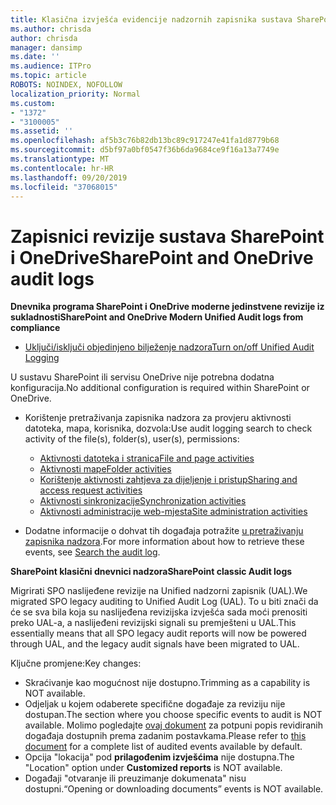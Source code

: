 ```yaml
---
title: Klasična izvješća evidencije nadzornih zapisnika sustava SharePoint
ms.author: chrisda
author: chrisda
manager: dansimp
ms.date: ''
ms.audience: ITPro
ms.topic: article
ROBOTS: NOINDEX, NOFOLLOW
localization_priority: Normal
ms.custom:
- "1372"
- "3100005"
ms.assetid: ''
ms.openlocfilehash: af5b3c76b82db13bc89c917247e41fa1d8779b68
ms.sourcegitcommit: d5bf97a0bf0547f36b6da9684ce9f16a13a7749e
ms.translationtype: MT
ms.contentlocale: hr-HR
ms.lasthandoff: 09/20/2019
ms.locfileid: "37068015"
---
```

# <a name="sharepoint-and-onedrive-audit-logs"></a><span data-ttu-id="46690-102">Zapisnici revizije sustava SharePoint i OneDrive</span><span class="sxs-lookup"><span data-stu-id="46690-102">SharePoint and OneDrive audit logs</span></span>

<span data-ttu-id="46690-103">**Dnevnika programa SharePoint i OneDrive moderne jedinstvene revizije iz sukladnosti**</span><span class="sxs-lookup"><span data-stu-id="46690-103">**SharePoint and OneDrive Modern Unified Audit logs from compliance**</span></span>

- [<span data-ttu-id="46690-104">Uključi/isključi objedinjeno bilježenje nadzora</span><span class="sxs-lookup"><span data-stu-id="46690-104">Turn on/off Unified Audit Logging</span></span>](https://docs.microsoft.com/office365/securitycompliance/turn-audit-log-search-on-or-off) 

<span data-ttu-id="46690-105">U sustavu SharePoint ili servisu OneDrive nije potrebna dodatna konfiguracija.</span><span class="sxs-lookup"><span data-stu-id="46690-105">No additional configuration is required within SharePoint or OneDrive.</span></span>

- <span data-ttu-id="46690-106">Korištenje pretraživanja zapisnika nadzora za provjeru aktivnosti datoteka, mapa, korisnika, dozvola:</span><span class="sxs-lookup"><span data-stu-id="46690-106">Use audit logging search to check activity of the file(s), folder(s), user(s), permissions:</span></span>

    - [<span data-ttu-id="46690-107">Aktivnosti datoteka i stranica</span><span class="sxs-lookup"><span data-stu-id="46690-107">File and page activities</span></span>](https://docs.microsoft.com/office365/securitycompliance/search-the-audit-log-in-security-and-compliance)
    - [<span data-ttu-id="46690-108">Aktivnosti mape</span><span class="sxs-lookup"><span data-stu-id="46690-108">Folder activities</span></span>](https://docs.microsoft.com/office365/securitycompliance/search-the-audit-log-in-security-and-compliance#folder-activities)
    - [<span data-ttu-id="46690-109">Korištenje aktivnosti zahtjeva za dijeljenje i pristup</span><span class="sxs-lookup"><span data-stu-id="46690-109">Sharing and access request activities</span></span>](https://docs.microsoft.com/office365/securitycompliance/search-the-audit-log-in-security-and-compliance#sharing-and-access-request-activities)
    - [<span data-ttu-id="46690-110">Aktivnosti sinkronizacije</span><span class="sxs-lookup"><span data-stu-id="46690-110">Synchronization activities</span></span>](https://docs.microsoft.com/office365/securitycompliance/search-the-audit-log-in-security-and-compliance#synchronization-activities)
    - [<span data-ttu-id="46690-111">Aktivnosti administracije web-mjesta</span><span class="sxs-lookup"><span data-stu-id="46690-111">Site administration activities</span></span>](https://docs.microsoft.com/office365/securitycompliance/search-the-audit-log-in-security-and-compliance#site-administration-activities)
- <span data-ttu-id="46690-112">Dodatne informacije o dohvat tih događaja potražite [u pretraživanju zapisnika nadzora](https://docs.microsoft.com/office365/securitycompliance/search-the-audit-log-in-security-and-compliance#search-the-audit-log).</span><span class="sxs-lookup"><span data-stu-id="46690-112">For more information about how to retrieve these events, see [Search the audit log](https://docs.microsoft.com/office365/securitycompliance/search-the-audit-log-in-security-and-compliance#search-the-audit-log).</span></span>

<span data-ttu-id="46690-113">**SharePoint klasični dnevnici nadzora**</span><span class="sxs-lookup"><span data-stu-id="46690-113">**SharePoint classic Audit logs**</span></span>

<span data-ttu-id="46690-114">Migrirati SPO naslijeđene revizije na Unified nadzorni zapisnik (UAL).</span><span class="sxs-lookup"><span data-stu-id="46690-114">We migrated SPO legacy auditing to Unified Audit Log (UAL).</span></span> <span data-ttu-id="46690-115">To u biti znači da će se sva bila koja su naslijeđena revizijska izvješća sada moći prenositi preko UAL-a, a naslijeđeni revizijski signali su premješteni u UAL.</span><span class="sxs-lookup"><span data-stu-id="46690-115">This essentially means that all SPO legacy audit reports will now be powered through UAL, and the legacy audit signals have been migrated to UAL.</span></span>

<span data-ttu-id="46690-116">Ključne promjene:</span><span class="sxs-lookup"><span data-stu-id="46690-116">Key changes:</span></span>

- <span data-ttu-id="46690-117">Skraćivanje kao mogućnost nije dostupno.</span><span class="sxs-lookup"><span data-stu-id="46690-117">Trimming as a capability is NOT available.</span></span>
- <span data-ttu-id="46690-118">Odjeljak u kojem odaberete specifične događaje za reviziju nije dostupan.</span><span class="sxs-lookup"><span data-stu-id="46690-118">The section where you choose specific events to audit is NOT available.</span></span> <span data-ttu-id="46690-119">Molimo pogledajte [ovaj dokument](https://docs.microsoft.com/office365/securitycompliance/search-the-audit-log-in-security-and-compliance) za potpuni popis revidiranih događaja dostupnih prema zadanim postavkama.</span><span class="sxs-lookup"><span data-stu-id="46690-119">Please refer to [this document](https://docs.microsoft.com/office365/securitycompliance/search-the-audit-log-in-security-and-compliance) for a complete list of audited events available by default.</span></span>
- <span data-ttu-id="46690-120">Opcija "lokacija" pod **prilagođenim izvješćima** nije dostupna.</span><span class="sxs-lookup"><span data-stu-id="46690-120">The "Location" option under **Customized reports** is NOT available.</span></span> 
- <span data-ttu-id="46690-121">Događaji "otvaranje ili preuzimanje dokumenata" nisu dostupni.</span><span class="sxs-lookup"><span data-stu-id="46690-121">“Opening or downloading documents” events is NOT available.</span></span> 

